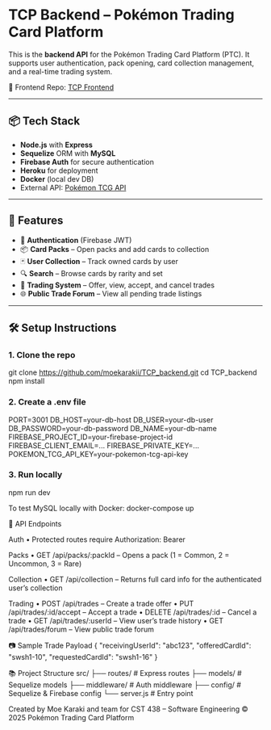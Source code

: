 # TCP Backend – Pokémon Trading Card Platform

This is the **backend API** for the Pokémon Trading Card Platform (PTC). It supports user authentication, pack opening, card collection management, and a real-time trading system.

🔗 Frontend Repo: [TCP Frontend](https://github.com/Jaden-B11/TCP_frontend)

---

## 📦 Tech Stack

- **Node.js** with **Express**
- **Sequelize** ORM with **MySQL**
- **Firebase Auth** for secure authentication
- **Heroku** for deployment
- **Docker** (local dev DB)
- External API: [Pokémon TCG API](https://pokemontcg.io/)

---

## 🚀 Features

- 🔐 **Authentication** (Firebase JWT)
- 📦 **Card Packs** – Open packs and add cards to collection
- 🃏 **User Collection** – Track owned cards by user
- 🔍 **Search** – Browse cards by rarity and set
- 🔄 **Trading System** – Offer, view, accept, and cancel trades
- 🌐 **Public Trade Forum** – View all pending trade listings

---

## 🛠️ Setup Instructions

### 1. Clone the repo

git clone https://github.com/moekarakii/TCP_backend.git
cd TCP_backend
npm install

### 2. Create a .env file
PORT=3001
DB_HOST=your-db-host
DB_USER=your-db-user
DB_PASSWORD=your-db-password
DB_NAME=your-db-name
FIREBASE_PROJECT_ID=your-firebase-project-id
FIREBASE_CLIENT_EMAIL=...
FIREBASE_PRIVATE_KEY=...
POKEMON_TCG_API_KEY=your-pokemon-tcg-api-key

### 3. Run locally
npm run dev

To test MySQL locally with Docker:
docker-compose up


🧪 API Endpoints

Auth
	•	Protected routes require Authorization: Bearer <FirebaseToken>

Packs
	•	GET /api/packs/:packId – Opens a pack (1 = Common, 2 = Uncommon, 3 = Rare)

Collection
	•	GET /api/collection – Returns full card info for the authenticated user’s collection

Trading
	•	POST /api/trades – Create a trade offer
	•	PUT /api/trades/:id/accept – Accept a trade
	•	DELETE /api/trades/:id – Cancel a trade
	•	GET /api/trades/:userId – View user’s trade history
	•	GET /api/trades/forum – View public trade forum

📷 Sample Trade Payload
{
  "receivingUserId": "abc123",
  "offeredCardId": "swsh1-10",
  "requestedCardId": "swsh1-16"
}

📚 Project Structure
src/
├── routes/       # Express routes
├── models/       # Sequelize models
├── middleware/   # Auth middleware
├── config/       # Sequelize & Firebase config
└── server.js     # Entry point




Created by Moe Karaki and team for CST 438 – Software Engineering
© 2025 Pokémon Trading Card Platform

